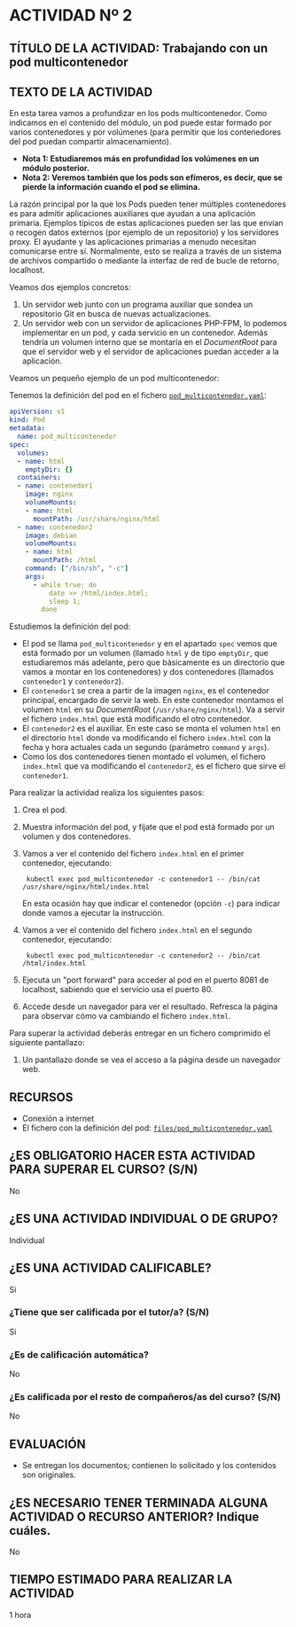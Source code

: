 # ACTIVIDAD Nº 2

## TÍTULO DE LA ACTIVIDAD: Trabajando con un pod multicontenedor

## TEXTO DE LA ACTIVIDAD

En esta tarea vamos a profundizar en los pods multicontenedor. Como indicamos en el contenido del módulo, un pod puede estar formado por varios contenedores y por volúmenes (para permitir que los contenedores del pod puedan compartir almacenamiento). 

* **Nota 1: Estudiaremos más en profundidad los volúmenes en un módulo posterior.** 
* **Nota 2: Veremos también que los pods son efímeros, es decir, que se pierde la información cuando el pod se elimina.**

La razón principal por la que los Pods pueden tener múltiples contenedores es para admitir aplicaciones auxiliares que ayudan a una aplicación primaria. Ejemplos típicos de estas aplicaciones pueden ser las que envían o recogen datos externos (por ejemplo de un repositorio) y los servidores proxy. El ayudante y las aplicaciones primarias a menudo necesitan comunicarse entre sí. Normalmente, esto se realiza a través de un sistema de archivos compartido o mediante la interfaz de red de bucle de retorno, localhost.

Veamos dos ejemplos concretos:

1. Un servidor web junto con un programa auxiliar que sondea un repositorio Git en busca de nuevas actualizaciones.
2. Un  servidor  web con un servidor de aplicaciones PHP-FPM, lo podemos implementar  en un pod, y cada servicio en un contenedor. Además tendría un volumen interno que se montaría en el *DocumentRoot* para que el servidor web y el servidor de aplicaciones puedan acceder a la aplicación.

Veamos un pequeño ejemplo de un pod multicontenedor:

Tenemos la definición del pod en el fichero [`pod_multicontenedor.yaml`](files/pod_multicontenedor.yaml):

```yaml
apiVersion: v1
kind: Pod
metadata:
  name: pod_multicontenedor
spec:
  volumes:
  - name: html
    emptyDir: {}
  containers:
  - name: contenedor1
    image: nginx
    volumeMounts:
    - name: html
      mountPath: /usr/share/nginx/html
  - name: contenedor2
    image: debian
    volumeMounts:
    - name: html
      mountPath: /html
    command: ["/bin/sh", "-c"]
    args:
      - while true; do
          date >> /html/index.html;
          sleep 1;
        done
```

Estudiemos la definición del pod:

* El pod se llama `pod_multicontenedor` y en el apartado `spec` vemos que está formado por un volumen (llamado `html` y de tipo `emptyDir`, que estudiaremos más adelante, pero que básicamente es un directorio que vamos a montar en los contenedores) y dos contenedores (llamados `contenedor1` y `contenedor2`).
* El `contenedor1` se crea a partir de la imagen `nginx`, es el contenedor principal, encargado de servir la web. En este contenedor montamos el volumen `html` en su *DocumentRoot* (`/usr/share/nginx/html`). Va a servir el fichero `index.html` que está modificando el otro contenedor.
* El `contenedor2` es el auxiliar. En este caso se monta el volumen `html` en el directorio `html` donde va modificando el fichero `index.html` con la fecha y hora actuales cada un segundo (parámetro `command` y `args`). 
* Como los dos contenedores tienen montado el volumen, el fichero `index.html` que va modificando el `contenedor2`, es el fichero que sirve el `contenedor1`.

Para realizar la actividad realiza los siguientes pasos:

1. Crea el pod.
2. Muestra información del pod, y fíjate que el pod está formado por un volumen y dos contenedores.
3. Vamos a ver el contenido del fichero `index.html` en el primer contenedor, ejecutando:

        kubectl exec pod_multicontenedor -c contenedor1 -- /bin/cat /usr/share/nginx/html/index.html

    En esta ocasión hay que indicar el contenedor (opción `-c`) para indicar donde vamos a ejecutar la instrucción.
4. Vamos a ver el contenido del fichero `index.html` en el segundo contenedor, ejecutando:

        kubectl exec pod_multicontenedor -c contenedor2 -- /bin/cat /html/index.html
5. Ejecuta un "port forward" para acceder al pod en el puerto 8081 de localhost, sabiendo que el servicio usa el puerto 80.
6. Accede desde un navegador para ver el resultado. Refresca la página para observar cómo va cambiando el fichero `index.html`.

Para superar la actividad deberás entregar en un fichero comprimido el siguiente pantallazo:

1. Un pantallazo donde se vea el acceso a la página desde un navegador web.

## RECURSOS

* Conexión a internet
* El fichero con la definición del pod: [`files/pod_multicontenedor.yaml`](pod_multicontenedor.yaml)

## ¿ES OBLIGATORIO HACER ESTA ACTIVIDAD PARA SUPERAR EL CURSO? (S/N)

No

## ¿ES UNA ACTIVIDAD INDIVIDUAL O DE GRUPO?

Individual

## ¿ES UNA ACTIVIDAD CALIFICABLE?

Si

### ¿Tiene que ser calificada por el tutor/a? (S/N) 

Si

### ¿Es de calificación automática?

No

### ¿Es calificada por el resto de compañeros/as del curso? (S/N)

No

## EVALUACIÓN

* Se entregan los documentos; contienen lo solicitado y los contenidos son originales.

## ¿ES NECESARIO TENER TERMINADA ALGUNA ACTIVIDAD O RECURSO ANTERIOR? Indique cuáles.

No

## TIEMPO ESTIMADO PARA REALIZAR LA ACTIVIDAD

1 hora